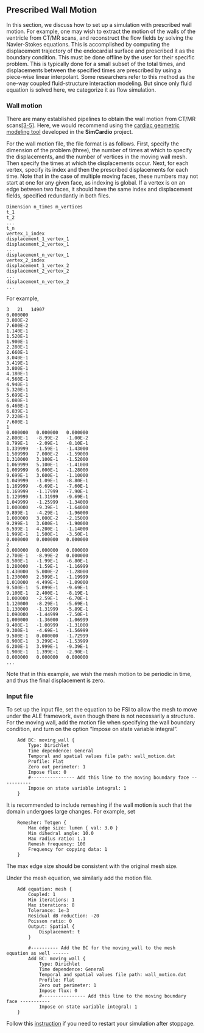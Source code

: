 ## Prescribed Wall Motion

In this section, we discuss how to set up a simulation with prescribed wall motion. For example, one may wish to extract the motion of the walls of the ventricle from CT/MR scans, and reconstruct the flow fields by solving the Navier-Stokes equations. This is accomplished by computing the displacement trajectory of the endocardial surface and prescribed it as the boundary condition. This must be done offline by the user for their specific problem. This is typically done for a small subset of the total times, and displacements between the specified times are prescribed by using a piece-wise linear interpolant. Some researchers refer to this method as the one-way coupled fluid-structure interaction modeling. But since only fluid equation is solved here, we categorize it as flow simulation. 


<h3> Wall motion </h3>

There are many established pipelines to obtain the wall motion from CT/MR scans<a href="#ref-3">[3-5]</a>. Here, we would recommend using the [cardiac geometric modeling tool](simcardio.html#automatic-cardiac-modeling) developed in the **SimCardio** project.

For the wall motion file, the file format is as follows. First, specify the dimension of the problem (three), the number of times at which to specify the displacements, and the number of vertices in the moving wall mesh. Then specify the times at which the displacements occur. Next, for each vertex, specify its index and then the prescribed displacements for each time. Note that in the case of multiple moving faces, these numbers may not start at one for any given face, as indexing is global. If a vertex is on an edge between two faces, it should have the same index and displacement fields, specified redundantly in both files.

```
Dimension n_times m_vertices
t_1
t_2
...
t_n
vertex_1_index
displacement_1_vertex_1
displacement_2_vertex_1
...
displacement_n_vertex_1
vertex_2_index
displacement_1_vertex_2
displacement_2_vertex_2
...
displacement_n_vertex_2
...
```

For example,

```
3   21   14907
0.000000
3.800E-2
7.600E-2
1.140E-1
1.520E-1
1.900E-1
2.280E-1
2.660E-1
3.040E-1
3.419E-1
3.800E-1
4.180E-1
4.560E-1
4.940E-1
5.320E-1
5.699E-1
6.080E-1
6.460E-1
6.839E-1
7.220E-1
7.600E-1
1
0.000000   0.000000   0.000000
2.800E-1   -8.99E-2   -1.00E-2
8.799E-1   -2.09E-1   -8.10E-1
1.339999   -1.59E-1   -1.43000
1.509999   7.000E-2   -1.59000
1.310000   3.100E-1   -1.52000
1.069999   5.100E-1   -1.41000
1.009999   6.000E-1   -1.28000
9.699E-1   3.600E-1   -1.10000
1.049999   -1.09E-1   -8.80E-1
1.169999   -6.69E-1   -7.60E-1
1.169999   -1.17999   -7.90E-1
1.129999   -1.31999   -9.69E-1
1.049999   -1.25999   -1.34000
1.000000   -9.39E-1   -1.64000
9.899E-1   -4.29E-1   -1.96000
1.000000   3.000E-2   -2.15000
9.299E-1   3.600E-1   -1.90000
6.599E-1   4.200E-1   -1.14000
1.999E-1   1.500E-1   -3.50E-1
0.000000   0.000000   0.000000
2
0.000000   0.000000   0.000000
2.700E-1   -8.99E-2   0.000000
8.500E-1   -1.99E-1   -6.80E-1
1.280000   -1.59E-1   -1.16999
1.430000   5.000E-2   -1.28000
1.230000   2.599E-1   -1.19999
1.010000   4.499E-1   -1.09000
9.500E-1   5.099E-1   -9.69E-1
9.100E-1   2.400E-1   -8.19E-1
1.000000   -2.59E-1   -6.70E-1
1.120000   -8.29E-1   -5.69E-1
1.130000   -1.31999   -5.89E-1
1.090000   -1.44999   -7.50E-1
1.000000   -1.36000   -1.06999
9.400E-1   -1.00999   -1.31000
9.300E-1   -4.69E-1   -1.56999
9.500E-1   0.000000   -1.72999
8.900E-1   3.299E-1   -1.53999
6.200E-1   3.999E-1   -9.39E-1
1.900E-1   1.399E-1   -2.90E-1
0.000000   0.000000   0.000000
...
```

Note that in this example, we wish the mesh motion to be periodic in time, and thus the final displacement is zero.


<h3> Input file </h3>

To set up the input file, set the equation to be FSI to allow the mesh to move under the ALE framework, even though there is not necessarily a structure. For the moving wall, add the motion file when specifying the wall boundary condition, and turn on the option “Impose on state variable integral”.

```
    Add BC: moving_wall {
        Type: Dirichlet
        Time dependence: General
        Temporal and spatial values file path: wall_motion.dat
        Profile: Flat
        Zero out perimeter: 1
        Impose flux: 0
        #---------------- Add this line to the moving boundary face -----------
        Impose on state variable integral: 1
    }
```

It is recommended to include remeshing if the wall motion is such that the domain undergoes large changes. For example, set

```
    Remesher: Tetgen {
        Max edge size: lumen { val: 3.0 }
        Min dihedral angle: 10.0
        Max radius ratio: 1.1
        Remesh frequency: 100
        Frequency for copying data: 1
    }
```

The max edge size should be consistent with the original mesh size.

Under the mesh equation, we similarly add the motion file.

```
    Add equation: mesh {
        Coupled: 1
        Min iterations: 1
        Max iterations: 8
        Tolerance: 1e-3
        Residual dB reduction: -20
        Poisson ratio: 0
        Output: Spatial {
            Displacement: t
        }

        #---------- Add the BC for the moving_wall to the mesh equation as well ------
        Add BC: moving_wall {
            Type: Dirichlet
            Time dependence: General
            Temporal and spatial values file path: wall_motion.dat
            Profile: Flat
            Zero out perimeter: 1
            Impose flux: 0
            #---------------- Add this line to the moving boundary face -----------
            Impose on state variable integral: 1
    }
```

Follow this [instruction](svfsi.html#app_restart_after_remesh) if you need to restart your simulation after stoppage.

